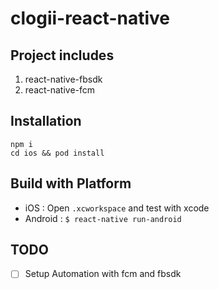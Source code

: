 # clogii-react-native

## Project includes
1. react-native-fbsdk
1. react-native-fcm
  
## Installation
```
npm i
cd ios && pod install
```

## Build with Platform
- iOS : Open `.xcworkspace` and test with xcode
- Android : `$ react-native run-android`

## TODO
- [ ] Setup Automation with fcm and fbsdk
